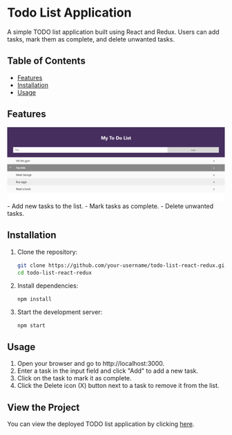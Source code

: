 # Todo List Application

A simple TODO list application built using React and Redux. Users can add tasks, mark them as complete, and delete unwanted tasks.

## Table of Contents

- [Features](#features)
- [Installation](#installation)
- [Usage](#usage)

## Features

<img src="./public/todo_image.png">
<br/>
- Add new tasks to the list.
- Mark tasks as complete.
- Delete unwanted tasks.

## Installation

1. Clone the repository:

   ```bash
   git clone https://github.com/your-username/todo-list-react-redux.git
   cd todo-list-react-redux
   ```
2. Install dependencies:
    ```
   npm install
    ```
3. Start the development server:
    ```
   npm start
    ```

## Usage
1. Open your browser and go to http://localhost:3000.
2. Enter a task in the input field and click "Add" to add a new task.
3. Click on the task to mark it as complete.
4. Click the Delete icon (X) button next to a task to remove it from the list.

## View the Project

You can view the deployed TODO list application by clicking [here](https://todo-list-react-redux-isbu.vercel.app/).